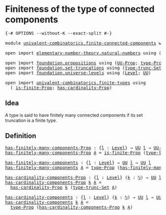 # Finiteness of the type of connected components

<pre class="Agda"><a id="59" class="Symbol">{-#</a> <a id="63" class="Keyword">OPTIONS</a> <a id="71" class="Pragma">--without-K</a> <a id="83" class="Pragma">--exact-split</a> <a id="97" class="Symbol">#-}</a>

<a id="102" class="Keyword">module</a> <a id="109" href="univalent-combinatorics.finite-connected-components.html" class="Module">univalent-combinatorics.finite-connected-components</a> <a id="161" class="Keyword">where</a>

<a id="168" class="Keyword">open</a> <a id="173" class="Keyword">import</a> <a id="180" href="elementary-number-theory.natural-numbers.html" class="Module">elementary-number-theory.natural-numbers</a> <a id="221" class="Keyword">using</a> <a id="227" class="Symbol">(</a><a id="228" href="elementary-number-theory.natural-numbers.html#1444" class="Datatype">ℕ</a><a id="229" class="Symbol">)</a>

<a id="232" class="Keyword">open</a> <a id="237" class="Keyword">import</a> <a id="244" href="foundation.propositions.html" class="Module">foundation.propositions</a> <a id="268" class="Keyword">using</a> <a id="274" class="Symbol">(</a><a id="275" href="foundation-core.propositions.html#1322" class="Function">UU-Prop</a><a id="282" class="Symbol">;</a> <a id="284" href="foundation-core.propositions.html#1424" class="Function">type-Prop</a><a id="293" class="Symbol">)</a>
<a id="295" class="Keyword">open</a> <a id="300" class="Keyword">import</a> <a id="307" href="foundation.set-truncations.html" class="Module">foundation.set-truncations</a> <a id="334" class="Keyword">using</a> <a id="340" class="Symbol">(</a><a id="341" href="foundation.set-truncations.html#3386" class="Postulate">type-trunc-Set</a><a id="355" class="Symbol">)</a>
<a id="357" class="Keyword">open</a> <a id="362" class="Keyword">import</a> <a id="369" href="foundation.universe-levels.html" class="Module">foundation.universe-levels</a> <a id="396" class="Keyword">using</a> <a id="402" class="Symbol">(</a><a id="403" href="Agda.Primitive.html#597" class="Postulate">Level</a><a id="408" class="Symbol">;</a> <a id="410" href="foundation-core.universe-levels.html#222" class="Primitive">UU</a><a id="412" class="Symbol">)</a>

<a id="415" class="Keyword">open</a> <a id="420" class="Keyword">import</a> <a id="427" href="univalent-combinatorics.finite-types.html" class="Module">univalent-combinatorics.finite-types</a> <a id="464" class="Keyword">using</a>
  <a id="472" class="Symbol">(</a> <a id="474" href="univalent-combinatorics.finite-types.html#3641" class="Function">is-finite-Prop</a><a id="488" class="Symbol">;</a> <a id="490" href="univalent-combinatorics.finite-types.html#4346" class="Function">has-cardinality-Prop</a><a id="510" class="Symbol">)</a>
</pre>
## Idea

A type is said to have finitely many connected components if its set truncation is a finite type.

## Definition

<pre class="Agda"><a id="has-finitely-many-components-Prop"></a><a id="648" href="univalent-combinatorics.finite-connected-components.html#648" class="Function">has-finitely-many-components-Prop</a> <a id="682" class="Symbol">:</a> <a id="684" class="Symbol">{</a><a id="685" href="univalent-combinatorics.finite-connected-components.html#685" class="Bound">l</a> <a id="687" class="Symbol">:</a> <a id="689" href="Agda.Primitive.html#597" class="Postulate">Level</a><a id="694" class="Symbol">}</a> <a id="696" class="Symbol">→</a> <a id="698" href="foundation-core.universe-levels.html#222" class="Primitive">UU</a> <a id="701" href="univalent-combinatorics.finite-connected-components.html#685" class="Bound">l</a> <a id="703" class="Symbol">→</a> <a id="705" href="foundation-core.propositions.html#1322" class="Function">UU-Prop</a> <a id="713" href="univalent-combinatorics.finite-connected-components.html#685" class="Bound">l</a>
<a id="715" href="univalent-combinatorics.finite-connected-components.html#648" class="Function">has-finitely-many-components-Prop</a> <a id="749" href="univalent-combinatorics.finite-connected-components.html#749" class="Bound">A</a> <a id="751" class="Symbol">=</a> <a id="753" href="univalent-combinatorics.finite-types.html#3641" class="Function">is-finite-Prop</a> <a id="768" class="Symbol">(</a><a id="769" href="foundation.set-truncations.html#3386" class="Postulate">type-trunc-Set</a> <a id="784" href="univalent-combinatorics.finite-connected-components.html#749" class="Bound">A</a><a id="785" class="Symbol">)</a>

<a id="has-finitely-many-components"></a><a id="788" href="univalent-combinatorics.finite-connected-components.html#788" class="Function">has-finitely-many-components</a> <a id="817" class="Symbol">:</a> <a id="819" class="Symbol">{</a><a id="820" href="univalent-combinatorics.finite-connected-components.html#820" class="Bound">l</a> <a id="822" class="Symbol">:</a> <a id="824" href="Agda.Primitive.html#597" class="Postulate">Level</a><a id="829" class="Symbol">}</a> <a id="831" class="Symbol">→</a> <a id="833" href="foundation-core.universe-levels.html#222" class="Primitive">UU</a> <a id="836" href="univalent-combinatorics.finite-connected-components.html#820" class="Bound">l</a> <a id="838" class="Symbol">→</a> <a id="840" href="foundation-core.universe-levels.html#222" class="Primitive">UU</a> <a id="843" href="univalent-combinatorics.finite-connected-components.html#820" class="Bound">l</a>
<a id="845" href="univalent-combinatorics.finite-connected-components.html#788" class="Function">has-finitely-many-components</a> <a id="874" href="univalent-combinatorics.finite-connected-components.html#874" class="Bound">A</a> <a id="876" class="Symbol">=</a> <a id="878" href="foundation-core.propositions.html#1424" class="Function">type-Prop</a> <a id="888" class="Symbol">(</a><a id="889" href="univalent-combinatorics.finite-connected-components.html#648" class="Function">has-finitely-many-components-Prop</a> <a id="923" href="univalent-combinatorics.finite-connected-components.html#874" class="Bound">A</a><a id="924" class="Symbol">)</a>

<a id="has-cardinality-components-Prop"></a><a id="927" href="univalent-combinatorics.finite-connected-components.html#927" class="Function">has-cardinality-components-Prop</a> <a id="959" class="Symbol">:</a> <a id="961" class="Symbol">{</a><a id="962" href="univalent-combinatorics.finite-connected-components.html#962" class="Bound">l</a> <a id="964" class="Symbol">:</a> <a id="966" href="Agda.Primitive.html#597" class="Postulate">Level</a><a id="971" class="Symbol">}</a> <a id="973" class="Symbol">(</a><a id="974" href="univalent-combinatorics.finite-connected-components.html#974" class="Bound">k</a> <a id="976" class="Symbol">:</a> <a id="978" href="elementary-number-theory.natural-numbers.html#1444" class="Datatype">ℕ</a><a id="979" class="Symbol">)</a> <a id="981" class="Symbol">→</a> <a id="983" href="foundation-core.universe-levels.html#222" class="Primitive">UU</a> <a id="986" href="univalent-combinatorics.finite-connected-components.html#962" class="Bound">l</a> <a id="988" class="Symbol">→</a> <a id="990" href="foundation-core.propositions.html#1322" class="Function">UU-Prop</a> <a id="998" href="univalent-combinatorics.finite-connected-components.html#962" class="Bound">l</a>
<a id="1000" href="univalent-combinatorics.finite-connected-components.html#927" class="Function">has-cardinality-components-Prop</a> <a id="1032" href="univalent-combinatorics.finite-connected-components.html#1032" class="Bound">k</a> <a id="1034" href="univalent-combinatorics.finite-connected-components.html#1034" class="Bound">A</a> <a id="1036" class="Symbol">=</a>
  <a id="1040" href="univalent-combinatorics.finite-types.html#4346" class="Function">has-cardinality-Prop</a> <a id="1061" href="univalent-combinatorics.finite-connected-components.html#1032" class="Bound">k</a> <a id="1063" class="Symbol">(</a><a id="1064" href="foundation.set-truncations.html#3386" class="Postulate">type-trunc-Set</a> <a id="1079" href="univalent-combinatorics.finite-connected-components.html#1034" class="Bound">A</a><a id="1080" class="Symbol">)</a>

<a id="has-cardinality-components"></a><a id="1083" href="univalent-combinatorics.finite-connected-components.html#1083" class="Function">has-cardinality-components</a> <a id="1110" class="Symbol">:</a> <a id="1112" class="Symbol">{</a><a id="1113" href="univalent-combinatorics.finite-connected-components.html#1113" class="Bound">l</a> <a id="1115" class="Symbol">:</a> <a id="1117" href="Agda.Primitive.html#597" class="Postulate">Level</a><a id="1122" class="Symbol">}</a> <a id="1124" class="Symbol">(</a><a id="1125" href="univalent-combinatorics.finite-connected-components.html#1125" class="Bound">k</a> <a id="1127" class="Symbol">:</a> <a id="1129" href="elementary-number-theory.natural-numbers.html#1444" class="Datatype">ℕ</a><a id="1130" class="Symbol">)</a> <a id="1132" class="Symbol">→</a> <a id="1134" href="foundation-core.universe-levels.html#222" class="Primitive">UU</a> <a id="1137" href="univalent-combinatorics.finite-connected-components.html#1113" class="Bound">l</a> <a id="1139" class="Symbol">→</a> <a id="1141" href="foundation-core.universe-levels.html#222" class="Primitive">UU</a> <a id="1144" href="univalent-combinatorics.finite-connected-components.html#1113" class="Bound">l</a>
<a id="1146" href="univalent-combinatorics.finite-connected-components.html#1083" class="Function">has-cardinality-components</a> <a id="1173" href="univalent-combinatorics.finite-connected-components.html#1173" class="Bound">k</a> <a id="1175" href="univalent-combinatorics.finite-connected-components.html#1175" class="Bound">A</a> <a id="1177" class="Symbol">=</a>
  <a id="1181" href="foundation-core.propositions.html#1424" class="Function">type-Prop</a> <a id="1191" class="Symbol">(</a><a id="1192" href="univalent-combinatorics.finite-connected-components.html#927" class="Function">has-cardinality-components-Prop</a> <a id="1224" href="univalent-combinatorics.finite-connected-components.html#1173" class="Bound">k</a> <a id="1226" href="univalent-combinatorics.finite-connected-components.html#1175" class="Bound">A</a><a id="1227" class="Symbol">)</a>
</pre>